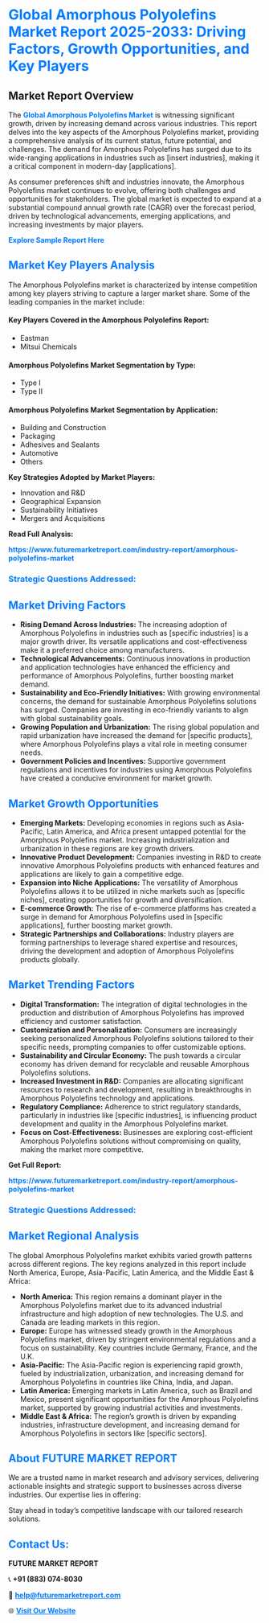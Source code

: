 <h1 style="color: #007BFF;">Global Amorphous Polyolefins Market Report 2025-2033: Driving Factors, Growth Opportunities, and Key Players</h1>

<section id="overview">
<h2>Market Report Overview</h2>
<p>The <a href="https://www.futuremarketreport.com/industry-report/amorphous-polyolefins-market" style="color: #007BFF; text-decoration: none;"><strong>Global Amorphous Polyolefins Market</strong></a> is witnessing significant growth, driven by increasing demand across various industries. This report delves into the key aspects of the Amorphous Polyolefins market, providing a comprehensive analysis of its current status, future potential, and challenges. The demand for Amorphous Polyolefins has surged due to its wide-ranging applications in industries such as [insert industries], making it a critical component in modern-day [applications].</p>
<p>As consumer preferences shift and industries innovate, the Amorphous Polyolefins market continues to evolve, offering both challenges and opportunities for stakeholders. The global market is expected to expand at a substantial compound annual growth rate (CAGR) over the forecast period, driven by technological advancements, emerging applications, and increasing investments by major players.</p>
</section>

<section id="overview">
<p><a href="https://www.futuremarketreport.com/request-sample/reportId=84501" style="color: #007BFF; text-decoration: none;"><strong>Explore Sample Report Here</strong></a></p>
</section>

<section id="key-players">
<h2 style="color: #007BFF;">Market Key Players Analysis</h2>
<p>The Amorphous Polyolefins market is characterized by intense competition among key players striving to capture a larger market share. Some of the leading companies in the market include:</p>
<h4>Key Players Covered in the Amorphous Polyolefins Report:</h4>
<ul><li>Eastman</li><li>Mitsui Chemicals</li></ul>
<h4>Amorphous Polyolefins Market Segmentation by Type:</h4>
<ul><li>Type I</li><li>Type II</li></ul>

<h4>Amorphous Polyolefins Market Segmentation by Application:</h4>
<ul><li>Building and Construction</li><li>Packaging</li><li>Adhesives and Sealants</li><li>Automotive</li><li>Others</li></ul>
<p><strong>Key Strategies Adopted by Market Players:</strong></p>
<ul>
<li>Innovation and R&D</li>
<li>Geographical Expansion</li>
<li>Sustainability Initiatives</li>
<li>Mergers and Acquisitions</li>
</ul>
</section>

<section>
<p><strong>Read Full Analysis: </strong></p><a href="https://www.futuremarketreport.com/industry-report/amorphous-polyolefins-market" style="color: #007BFF; text-decoration: none;"><strong>https://www.futuremarketreport.com/industry-report/amorphous-polyolefins-market</strong></a>
<h3 style="color: #007BFF;">Strategic Questions Addressed:</h3>
</section>

<section id="driving-factors">
<h2 style="color: #007BFF;">Market Driving Factors</h2>
<ul>
<li><strong>Rising Demand Across Industries:</strong> The increasing adoption of Amorphous Polyolefins in industries such as [specific industries] is a major growth driver. Its versatile applications and cost-effectiveness make it a preferred choice among manufacturers.</li>
<li><strong>Technological Advancements:</strong> Continuous innovations in production and application technologies have enhanced the efficiency and performance of Amorphous Polyolefins, further boosting market demand.</li>
<li><strong>Sustainability and Eco-Friendly Initiatives:</strong> With growing environmental concerns, the demand for sustainable Amorphous Polyolefins solutions has surged. Companies are investing in eco-friendly variants to align with global sustainability goals.</li>
<li><strong>Growing Population and Urbanization:</strong> The rising global population and rapid urbanization have increased the demand for [specific products], where Amorphous Polyolefins plays a vital role in meeting consumer needs.</li>
<li><strong>Government Policies and Incentives:</strong> Supportive government regulations and incentives for industries using Amorphous Polyolefins have created a conducive environment for market growth.</li>
</ul>
</section>

<section id="growth-opportunities">
<h2 style="color: #007BFF;">Market Growth Opportunities</h2>
<ul>
<li><strong>Emerging Markets:</strong> Developing economies in regions such as Asia-Pacific, Latin America, and Africa present untapped potential for the Amorphous Polyolefins market. Increasing industrialization and urbanization in these regions are key growth drivers.</li>
<li><strong>Innovative Product Development:</strong> Companies investing in R&D to create innovative Amorphous Polyolefins products with enhanced features and applications are likely to gain a competitive edge.</li>
<li><strong>Expansion into Niche Applications:</strong> The versatility of Amorphous Polyolefins allows it to be utilized in niche markets such as [specific niches], creating opportunities for growth and diversification.</li>
<li><strong>E-commerce Growth:</strong> The rise of e-commerce platforms has created a surge in demand for Amorphous Polyolefins used in [specific applications], further boosting market growth.</li>
<li><strong>Strategic Partnerships and Collaborations:</strong> Industry players are forming partnerships to leverage shared expertise and resources, driving the development and adoption of Amorphous Polyolefins products globally.</li>
</ul>
</section>

<section id="trending-factors">
<h2 style="color: #007BFF;">Market Trending Factors</h2>
<ul>
<li><strong>Digital Transformation:</strong> The integration of digital technologies in the production and distribution of Amorphous Polyolefins has improved efficiency and customer satisfaction.</li>
<li><strong>Customization and Personalization:</strong> Consumers are increasingly seeking personalized Amorphous Polyolefins solutions tailored to their specific needs, prompting companies to offer customizable options.</li>
<li><strong>Sustainability and Circular Economy:</strong> The push towards a circular economy has driven demand for recyclable and reusable Amorphous Polyolefins solutions.</li>
<li><strong>Increased Investment in R&D:</strong> Companies are allocating significant resources to research and development, resulting in breakthroughs in Amorphous Polyolefins technology and applications.</li>
<li><strong>Regulatory Compliance:</strong> Adherence to strict regulatory standards, particularly in industries like [specific industries], is influencing product development and quality in the Amorphous Polyolefins market.</li>
<li><strong>Focus on Cost-Effectiveness:</strong> Businesses are exploring cost-efficient Amorphous Polyolefins solutions without compromising on quality, making the market more competitive.</li>
</ul>
</section>

<section>
<p><strong>Get Full Report: </strong></p><a href="https://www.futuremarketreport.com/industry-report/amorphous-polyolefins-market" style="color: #007BFF; text-decoration: none;"><strong>https://www.futuremarketreport.com/industry-report/amorphous-polyolefins-market</strong></a>
<h3 style="color: #007BFF;">Strategic Questions Addressed:</h3>
</section>


<section id="regional-analysis">
<h2 style="color: #007BFF;">Market Regional Analysis</h2>
<p>The global Amorphous Polyolefins market exhibits varied growth patterns across different regions. The key regions analyzed in this report include North America, Europe, Asia-Pacific, Latin America, and the Middle East & Africa:</p>
<ul>
<li><strong>North America:</strong> This region remains a dominant player in the Amorphous Polyolefins market due to its advanced industrial infrastructure and high adoption of new technologies. The U.S. and Canada are leading markets in this region.</li>
<li><strong>Europe:</strong> Europe has witnessed steady growth in the Amorphous Polyolefins market, driven by stringent environmental regulations and a focus on sustainability. Key countries include Germany, France, and the U.K.</li>
<li><strong>Asia-Pacific:</strong> The Asia-Pacific region is experiencing rapid growth, fueled by industrialization, urbanization, and increasing demand for Amorphous Polyolefins in countries like China, India, and Japan.</li>
<li><strong>Latin America:</strong> Emerging markets in Latin America, such as Brazil and Mexico, present significant opportunities for the Amorphous Polyolefins market, supported by growing industrial activities and investments.</li>
<li><strong>Middle East & Africa:</strong> The region’s growth is driven by expanding industries, infrastructure development, and increasing demand for Amorphous Polyolefins in sectors like [specific sectors].</li>
</ul>
</section>

<footer>
<h2 style="color: #007BFF;">About FUTURE MARKET REPORT</h2>
<p>We are a trusted name in market research and advisory services, delivering actionable insights and strategic support to businesses across diverse industries. Our expertise lies in offering:</p>

<p>Stay ahead in today’s competitive landscape with our tailored research solutions.</p>

<h2 style="color: #007BFF;">Contact Us:</h2>
<p><strong>FUTURE MARKET REPORT</strong></p>
<p>📞 <strong>+91 (883) 074-8030</strong></p>
<p>📧 <strong><a href="mailto:help@futuremarketreport.com" style="color: #007BFF;">help@futuremarketreport.com</a></strong></p>
<p>🌐 <strong><a href="https://www.futuremarketreport.com/" style="color: #007BFF;">Visit Our Website</a></strong></p>
</footer>